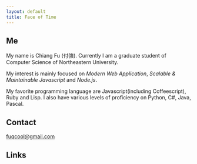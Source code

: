 ```yaml
---
layout: default
title: Face of Time
---
```


## Me
My name is Chiang Fu (付強). Currently I am a graduate student of Computer Science of Northeastern University.

My interest is mainly focused on *Modern Web Application*, *Scalable & Maintainable Javascript* and *Node.js*.

My favorite programming language are Javascript(including Coffeescript), Ruby and Lisp. I also have
various levels of proficiency on Python, C#, Java, Pascal.

## Contact
fuqcool@gmail.com

## Links
<a href="https://github.com/fuqcool"><i class="fa fa-github-square fa-2x mr5"></i></a>
<a href="https://www.linkedin.com/pub/qiang-fu/89/402/536"><i class="fa fa-linkedin-square fa-2x mr5"></i></a>
